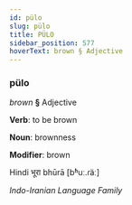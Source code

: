 ```yaml
---
id: pülo
slug: pülo
title: PÜLO
sidebar_position: 577
hoverText: brown § Adjective
---
```


### pülo

*brown* **§** Adjective

**Verb**: to be brown

**Noun**: brownness

**Modifier**: brown

Hindi भूरा bhūrā [bʱuː.ɾäː]

*Indo-Iranian Language Family*